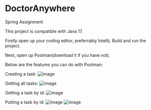 # DoctorAnywhere
Spring Assignment 

This project is compatible with Java 17.

Firstly open up your coding editor, preferrably Intellij. Build and run the project.

Next, open up Postman(download it if you have not).

Below are the features you can do with Postman:

Creating a task:
![image](https://user-images.githubusercontent.com/65106667/227702124-fb368b44-2199-477a-9352-6e8c41de6e9f.png)

Getting all tasks:
![image](https://user-images.githubusercontent.com/65106667/227702346-af1d4d76-b0f4-414f-9355-3092ff92c7ef.png)


Getting a task by id:
![image](https://user-images.githubusercontent.com/65106667/227702359-feb53bf8-ad8e-4fc7-82f1-2bd47d27996f.png)


Putting a task by id:
![image](https://user-images.githubusercontent.com/65106667/227702269-107ae190-8151-4a1e-81b9-4d45d0de2063.png)
![image](https://user-images.githubusercontent.com/65106667/227702192-39c90a9d-4864-4c86-870e-5664b34458a7.png)



